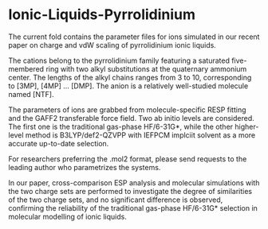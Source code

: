 # Ionic-Liquids-Pyrrolidinium

The current fold contains the parameter files for ions simulated in our recent paper on charge and vdW scaling of pyrrolidinium ionic liquids. 

The cations belong to the pyrrolidinium family featuring a saturated five-membered ring with two alkyl substitutions at the quaternary ammonium center. The lengths of the alkyl chains ranges from 3 to 10, corresponding to [3MP], [4MP] ... [DMP]. 
The anion is a relatively well-studied molecule named [NTF]. 

The parameters of ions are grabbed from molecule-specific RESP fitting and the GAFF2 transferable force field. Two ab initio levels are considered. The first one is the traditional gas-phase HF/6-31G*, while the other higher-level method is B3LYP/def2-QZVPP with IEFPCM implciit solvent as a more accurate up-to-date selection. 

For researchers preferring the .mol2 format, please send requests to the leading author who parametrizes the systems. 

In our paper, cross-comparison ESP analysis and molecular simulations with the two charge sets are performed to investigate the degree of similarities of the two charge sets, and no significant difference is observed, confirming the reliability of the traditional gas-phase HF/6-31G* selection in molecular modelling of ionic liquids. 
